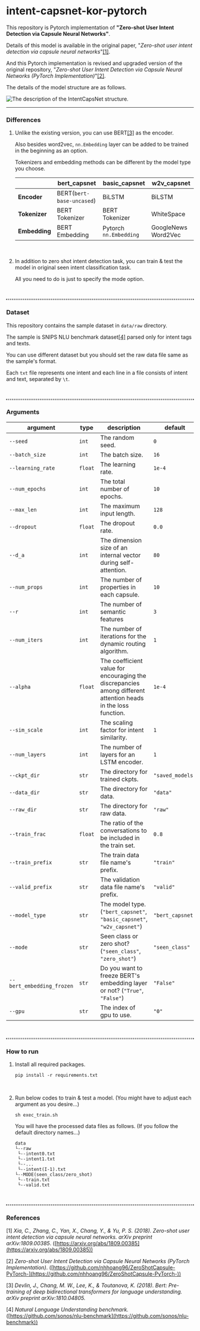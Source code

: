 # intent-capsnet-kor-pytorch
This repository is Pytorch implementation of **"Zero-shot User Intent Detection via Capsule Neural Networks"**.

Details of this model is available in the original paper, "*Zero-shot user intent detection via capsule neural networks*"[[1]](#1).

And this Pytorch implementation is revised and upgraded version of the original repository, "*Zero-shot User Intent Detection via Capsule Neural Networks (PyTorch Implementation)*"[[2]](#2).

The details of the model structure are as follows.

<img src="https://user-images.githubusercontent.com/16731987/103389488-81ae0900-4b52-11eb-8220-299d873b5934.PNG" alt="The description of the IntentCapsNet structure."/>

<br/>

---

### Differences

1. Unlike the existing version, you can use BERT[[3]](#3) as the encoder. 

   Also besides word2vec, `nn.Embedding` layer can be added to be trained in the beginning as an option.

   Tokenizers and embedding methods can be different by the model type you choose.

   |               | **bert_capsnet**          | **basic_capsnet**      | **w2v_capsnet**     |
   | ------------- | ------------------------- | ---------------------- | ------------------- |
   | **Encoder**   | BERT(`bert-base-uncased`) | BiLSTM                 | BiLSTM              |
   | **Tokenizer** | BERT Tokenizer            | BERT Tokenizer         | WhiteSpace          |
   | **Embedding** | BERT Embedding            | Pytorch `nn.Embedding` | GoogleNews Word2Vec |

   <br/>

2. In addition to zero shot intent detection task, you can train & test the model in original seen intent classification task.

   All you need to do is just to specify the mode option.

<br/>

<hr style="background: transparent; border: 0.5px dashed;"/>

### Dataset

This repository contains the sample dataset in `data/raw` directory.

The sample is SNIPS NLU benchmark dataset[[4]](#4) parsed only for intent tags and texts.

You can use different dataset but you should set the raw data file same as the sample's format.

Each `txt` file represents one intent and each line in a file consists of intent and text, separated by `\t`.

<br/>

<hr style="background: transparent; border: 0.5px dashed;"/>

### Arguments

| argument                  | type    | description                                                  | default          |
| ------------------------- | ------- | ------------------------------------------------------------ | ---------------- |
| `--seed`                  | `int`   | The random seed.                                             | `0`              |
| `--batch_size`            | `int`   | The batch size.                                              | `16`             |
| `--learning_rate`         | `float` | The learning rate.                                           | `1e-4`           |
| `--num_epochs`            | `int`   | The total number of epochs.                                  | `10`             |
| `--max_len`               | `int`   | The maximum input length.                                    | `128`            |
| `--dropout`               | `float` | The dropout rate.                                            | `0.0`            |
| `--d_a`                   | `int`   | The dimension size of an internal vector during self-attention. | `80`             |
| `--num_props`             | `int`   | The number of properties in each capsule.                    | `10`             |
| `--r`                     | `int`   | The number of semantic features                              | `3`              |
| `--num_iters`             | `int`   | The number of iterations for the dynamic routing algorithm.  | `1`              |
| `--alpha`                 | `float` | The coefficient value for encouraging the discrepancies among different attention heads in the loss function. | `1e-4`           |
| `--sim_scale`             | `int`   | The scaling factor for intent similarity.                    | `1`              |
| `--num_layers`            | `int`   | The number of layers for an LSTM encoder.                    | `1`              |
| `--ckpt_dir`              | `str`   | The directory for trained ckpts.                             | `"saved_models"` |
| `--data_dir`              | `str`   | The directory for data.                                      | `"data"`         |
| `--raw_dir`               | `str`   | The directory for raw data.                                  | `"raw"`          |
| `--train_frac`            | `float` | The ratio of the conversations to be included in the train set. | `0.8`            |
| `--train_prefix`          | `str`   | The train data file name's prefix.                           | `"train"`        |
| `--valid_prefix`          | `str`   | The validation data file name's prefix.                      | `"valid"`        |
| `--model_type`            | `str`   | The model type. (`"bert_capsnet"`, `"basic_capsnet"`, `"w2v_capsnet"`) | `"bert_capsnet"` |
| `--mode`                  | `str`   | Seen class or zero shot? (`"seen_class"`, `"zero_shot"`)     | `"seen_class"`   |
| `--bert_embedding_frozen` | `str`   | Do you want to freeze BERT's embedding layer or not? (`"True"`, `"False"`) | `"False"`        |
| `--gpu`                   | `str`   | The index of gpu to use.                                     | `"0"`            |

<br/>

<hr style="background: transparent; border: 0.5px dashed;"/>

### How to run

1. Install all required packages.

   ```shell
   pip install -r requirements.txt
   ```

   <br/>

2. Run below codes to train & test a model. (You might have to adjust each argument as you desire...)

   ```shell
   sh exec_train.sh
   ```

   You will have the processed data files as follows. (If you follow the default directory names...)

   ```
   data
   └--raw
   	└--intent0.txt
   	└--intent1.txt
   	└--...
   	└--intent(I-1).txt
   └--MODE(seen_class/zero_shot)
   	└--train.txt
   	└--valid.txt
   ```

   <br/>

<hr style="background: transparent; border: 0.5px dashed;"/>

### References

<a id="1">[1]</a> 
*Xia, C., Zhang, C., Yan, X., Chang, Y., & Yu, P. S. (2018). Zero-shot user intent detection via capsule neural networks. arXiv preprint arXiv:1809.00385*. ([https://arxiv.org/abs/1809.00385](https://arxiv.org/abs/1809.00385))

<a id="2">[2]</a> 
*Zero-shot User Intent Detection via Capsule Neural Networks (PyTorch Implementation)*. ([https://github.com/nhhoang96/ZeroShotCapsule-PyTorch-](https://github.com/nhhoang96/ZeroShotCapsule-PyTorch-))

<a id="3">[3]</a> 
*Devlin, J., Chang, M. W., Lee, K., & Toutanova, K. (2018). Bert: Pre-training of deep bidirectional transformers for language understanding. arXiv preprint arXiv:1810.04805.*

<a id="4">[4]</a> 
*Natural Language Understanding benchmark.* ([https://github.com/sonos/nlu-benchmark](https://github.com/sonos/nlu-benchmark))